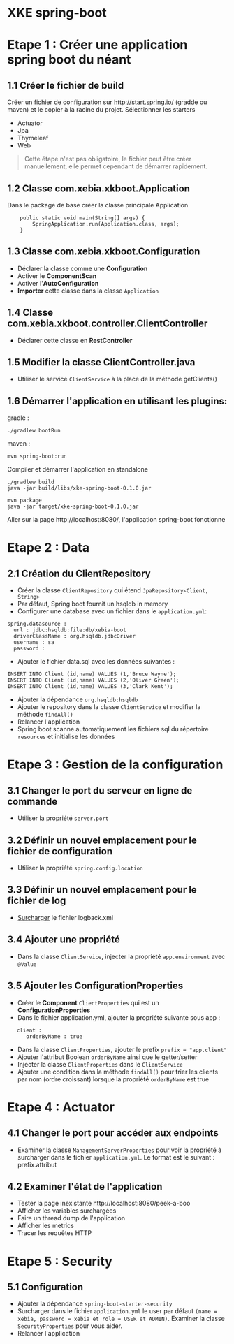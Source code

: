 XKE spring-boot
===================

# Etape 1 : Créer une application spring boot du néant

## 1.1 Créer le fichier de build

Créer un fichier de configuration sur http://start.spring.io/ (gradde ou maven) et le copier à la racine du projet.
Sélectionner les starters
- Actuator
- Jpa
- Thymeleaf
- Web

>Cette étape n'est pas obligatoire, le fichier peut être créer manuellement,
>elle permet cependant de démarrer rapidement.

## 1.2 Classe com.xebia.xkboot.Application

Dans le package de base créer la classe principale Application
```
    public static void main(String[] args) {
        SpringApplication.run(Application.class, args);
    }
```

## 1.3 Classe com.xebia.xkboot.Configuration

- Déclarer la classe comme une **Configuration**
- Activer le **ComponentScan**
- Activer l'**AutoConfiguration**
- **Importer** cette classe dans la classe ```Application```

## 1.4 Classe com.xebia.xkboot.controller.ClientController

- Déclarer cette classe en **RestController**


## 1.5 Modifier la classe ClientController.java

- Utiliser le service ```ClientService``` à la place de la méthode getClients()

## 1.6 Démarrer l'application en utilisant les plugins:

gradle :
```
./gradlew bootRun
```
maven :
```
mvn spring-boot:run
```

Compiler et démarrer l'application en standalone
```
./gradlew build
java -jar build/libs/xke-spring-boot-0.1.0.jar
```

```
mvn package
java -jar target/xke-spring-boot-0.1.0.jar
```

Aller sur la page http://localhost:8080/, l'application spring-boot fonctionne


# Etape 2 : Data

## 2.1 Création du ClientRepository

- Créer la classe ```ClientRepository``` qui étend ```JpaRepository<Client, String>```
- Par défaut, Spring boot fournit un hsqldb in memory
- Configurer une database avec un fichier dans le ```application.yml```:
```
spring.datasource :
  url : jdbc:hsqldb:file:db/xebia-boot
  driverClassName : org.hsqldb.jdbcDriver
  username : sa
  password :
```
- Ajouter le fichier data.sql avec les données suivantes :
```
INSERT INTO Client (id,name) VALUES (1,'Bruce Wayne');
INSERT INTO Client (id,name) VALUES (2,'Oliver Green');
INSERT INTO Client (id,name) VALUES (3,'Clark Kent');
```
- Ajouter la dépendance ```org.hsqldb:hsqldb```
- Ajouter le repository dans la classe ```ClientService``` et modifier la méthode ```findAll()```
- Relancer l'application
- Spring boot scanne automatiquement les fichiers sql du répertoire ```resources``` et initialise les données

# Etape 3 : Gestion de la configuration

## 3.1 Changer le port du serveur en ligne de commande

- Utiliser la propriété ```server.port```

## 3.2 Définir un nouvel emplacement pour le fichier de configuration

- Utiliser la propriété ```spring.config.location```

## 3.3 Définir un nouvel emplacement pour le fichier de log

- [Surcharger](http://docs.spring.io/spring-boot/docs/current-SNAPSHOT/reference/htmlsingle/#boot-features-custom-log-configuration) le fichier logback.xml

## 3.4 Ajouter une propriété

- Dans la classe ```ClientService```, injecter la propriété ```app.environment``` avec ```@Value```

## 3.5 Ajouter les ConfigurationProperties

- Créer le **Component** ```ClientProperties``` qui est un **ConfigurationProperties**
- Dans le fichier application.yml, ajouter la propriété suivante sous app :
 ```
    client :
       orderByName : true
 ```
- Dans la classe ```ClientProperties```, ajouter le prefix ```prefix = "app.client"```
- Ajouter l'attribut Boolean ```orderByName``` ainsi que le getter/setter
- Injecter la classe ```ClientProperties``` dans le ```ClientService```
- Ajouter une condition dans la méthode ```findAll()``` pour trier les clients par nom (ordre croissant) lorsque la propriété ```orderByName``` est true

# Etape 4 : Actuator

## 4.1 Changer le port pour accéder aux endpoints

- Examiner la classe ```ManagementServerProperties``` pour voir la propriété à surcharger dans le fichier ```application.yml```.
  Le format est le suivant : prefix.attribut

## 4.2 Examiner l'état de l'application

- Tester la page inexistante http://localhost:8080/peek-a-boo
- Afficher les variables surchargées
- Faire un thread dump de l'application
- Afficher les metrics
- Tracer les requêtes HTTP

# Etape 5 : Security

## 5.1 Configuration

- Ajouter la dépendance ```spring-boot-starter-security```
- Surcharger dans le fichier ```application.yml``` le user par défaut ```(name = xebia, password = xebia et role = USER et ADMIN)```. Examiner la classe ```SecurityProperties``` pour vous aider.
- Relancer l'application
